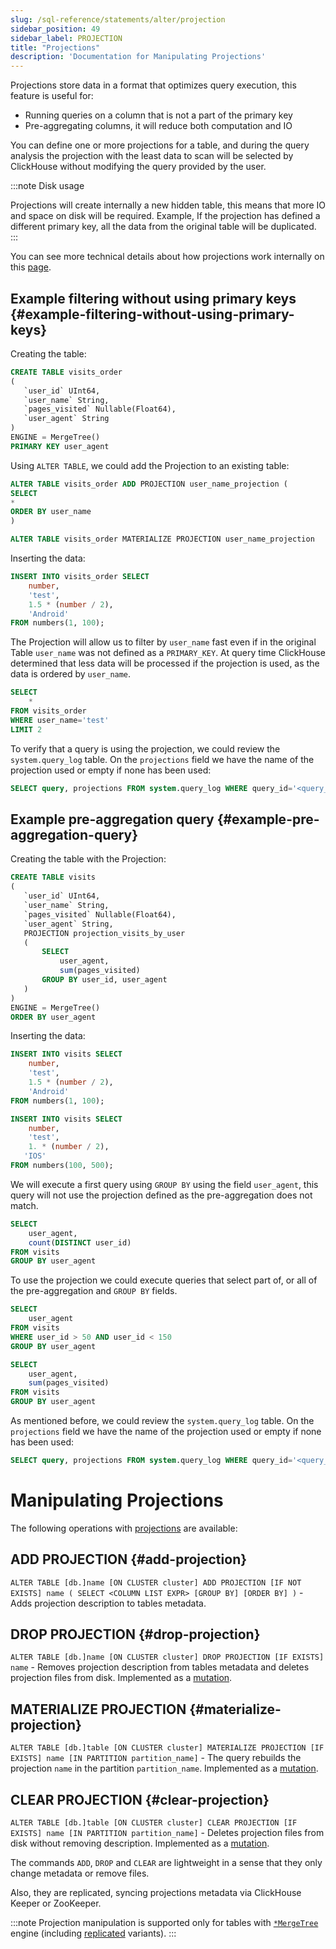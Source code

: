 ```yaml
---
slug: /sql-reference/statements/alter/projection
sidebar_position: 49
sidebar_label: PROJECTION
title: "Projections"
description: 'Documentation for Manipulating Projections'
---
```


Projections store data in a format that optimizes query execution, this feature is useful for:
- Running queries on a column that is not a part of the primary key
- Pre-aggregating columns, it will reduce both computation and IO

You can define one or more projections for a table, and during the query analysis the projection with the least data to scan will be selected by ClickHouse without modifying the query provided by the user.

:::note Disk usage

Projections will create internally a new hidden table, this means that more IO and space on disk will be required.
Example, If the projection has defined a different primary key, all the data from the original table will be duplicated.
:::

You can see more technical details about how projections work internally on this [page](/guides/best-practices/sparse-primary-indexes.md/#option-3-projections).

## Example filtering without using primary keys {#example-filtering-without-using-primary-keys}

Creating the table:
```sql
CREATE TABLE visits_order
(
   `user_id` UInt64,
   `user_name` String,
   `pages_visited` Nullable(Float64),
   `user_agent` String
)
ENGINE = MergeTree()
PRIMARY KEY user_agent
```
Using `ALTER TABLE`, we could add the Projection to an existing table:
```sql
ALTER TABLE visits_order ADD PROJECTION user_name_projection (
SELECT
*
ORDER BY user_name
)

ALTER TABLE visits_order MATERIALIZE PROJECTION user_name_projection
```
Inserting the data:
```sql
INSERT INTO visits_order SELECT
    number,
    'test',
    1.5 * (number / 2),
    'Android'
FROM numbers(1, 100);
```

The Projection will allow us to filter by `user_name` fast even if in the original Table `user_name` was not defined as a `PRIMARY_KEY`.
At query time ClickHouse determined that less data will be processed if the projection is used, as the data is ordered by `user_name`.
```sql
SELECT
    *
FROM visits_order
WHERE user_name='test'
LIMIT 2
```

To verify that a query is using the projection, we could review the `system.query_log` table. On the `projections` field we have the name of the projection used or empty if none has been used:
```sql
SELECT query, projections FROM system.query_log WHERE query_id='<query_id>'
```

## Example pre-aggregation query {#example-pre-aggregation-query}

Creating the table with the Projection:
```sql
CREATE TABLE visits
(
   `user_id` UInt64,
   `user_name` String,
   `pages_visited` Nullable(Float64),
   `user_agent` String,
   PROJECTION projection_visits_by_user
   (
       SELECT
           user_agent,
           sum(pages_visited)
       GROUP BY user_id, user_agent
   )
)
ENGINE = MergeTree()
ORDER BY user_agent
```
Inserting the data:
```sql
INSERT INTO visits SELECT
    number,
    'test',
    1.5 * (number / 2),
    'Android'
FROM numbers(1, 100);
```
```sql
INSERT INTO visits SELECT
    number,
    'test',
    1. * (number / 2),
   'IOS'
FROM numbers(100, 500);
```
We will execute a first query using `GROUP BY` using the field `user_agent`, this query will not use the projection defined as the pre-aggregation does not match.
```sql
SELECT
    user_agent,
    count(DISTINCT user_id)
FROM visits
GROUP BY user_agent
```

To use the projection we could execute queries that select part of, or all of the pre-aggregation and `GROUP BY` fields.
```sql
SELECT
    user_agent
FROM visits
WHERE user_id > 50 AND user_id < 150
GROUP BY user_agent
```
```sql
SELECT
    user_agent,
    sum(pages_visited)
FROM visits
GROUP BY user_agent
```

As mentioned before, we could review the `system.query_log` table. On the `projections` field we have the name of the projection used or empty if none has been used:
```sql
SELECT query, projections FROM system.query_log WHERE query_id='<query_id>'
```

# Manipulating Projections

The following operations with [projections](/engines/table-engines/mergetree-family/mergetree.md/#projections) are available:

## ADD PROJECTION {#add-projection}

`ALTER TABLE [db.]name [ON CLUSTER cluster] ADD PROJECTION [IF NOT EXISTS] name ( SELECT <COLUMN LIST EXPR> [GROUP BY] [ORDER BY] )` - Adds projection description to tables metadata.

## DROP PROJECTION {#drop-projection}

`ALTER TABLE [db.]name [ON CLUSTER cluster] DROP PROJECTION [IF EXISTS] name` - Removes projection description from tables metadata and deletes projection files from disk. Implemented as a [mutation](/sql-reference/statements/alter/index.md#mutations).

## MATERIALIZE PROJECTION {#materialize-projection}

`ALTER TABLE [db.]table [ON CLUSTER cluster] MATERIALIZE PROJECTION [IF EXISTS] name [IN PARTITION partition_name]` - The query rebuilds the projection `name` in the partition `partition_name`. Implemented as a [mutation](/sql-reference/statements/alter/index.md#mutations).

## CLEAR PROJECTION {#clear-projection}

`ALTER TABLE [db.]table [ON CLUSTER cluster] CLEAR PROJECTION [IF EXISTS] name [IN PARTITION partition_name]` - Deletes projection files from disk without removing description. Implemented as a [mutation](/sql-reference/statements/alter/index.md#mutations).


The commands `ADD`, `DROP` and `CLEAR` are lightweight in a sense that they only change metadata or remove files.

Also, they are replicated, syncing projections metadata via ClickHouse Keeper or ZooKeeper.

:::note
Projection manipulation is supported only for tables with [`*MergeTree`](/engines/table-engines/mergetree-family/mergetree.md) engine (including [replicated](/engines/table-engines/mergetree-family/replication.md) variants).
:::
